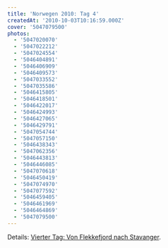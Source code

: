 ```yaml
---
title: 'Norwegen 2010: Tag 4'
createdAt: '2010-10-03T10:16:59.000Z'
cover: '5047079500'
photos:
  - '5047020070'
  - '5047022212'
  - '5047024554'
  - '5046404891'
  - '5046406909'
  - '5046409573'
  - '5047033552'
  - '5047035586'
  - '5046415805'
  - '5046418501'
  - '5046422017'
  - '5046424993'
  - '5046427065'
  - '5046429791'
  - '5047054744'
  - '5047057150'
  - '5046438343'
  - '5047062356'
  - '5046443813'
  - '5046446085'
  - '5047070618'
  - '5046450419'
  - '5047074970'
  - '5047077592'
  - '5046459405'
  - '5046461969'
  - '5046464869'
  - '5047079500'
---
```


Details: [Vierter Tag: Von Flekkefjord nach Stavanger](http://m.tacker.org/blog/2494.vierter-tag-von-flekkefjord-nach-stavanger.html).